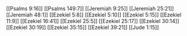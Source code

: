 [[Psalms 9:16]]
[[Psalms 149:7]]
[[Jeremiah 9:25]]
[[Jeremiah 25:21]]
[[Jeremiah 48:1]]
[[Ezekiel 5:8]]
[[Ezekiel 5:10]]
[[Ezekiel 5:15]]
[[Ezekiel 11:9]]
[[Ezekiel 16:41]]
[[Ezekiel 25:5]]
[[Ezekiel 25:17]]
[[Ezekiel 30:14]]
[[Ezekiel 30:19]]
[[Ezekiel 35:15]]
[[Ezekiel 39:21]]
[[Jude 1:15]]
